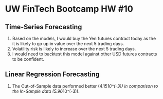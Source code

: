 # UW FinTech Bootcamp HW #10 


## Time-Series Forecasting 

1. Based on the models, I would buy the Yen futures contract today as the it is likely to go up in value over the next 5 trading days. 
2. Volatility risk is likely to increase over the next 5 trading days. 
3. I would need to backtest this model against other USD futures contracts to be confident. 


## Linear Regression Forecasting

1. The Out-of-Sample data performed better (4.15*10^(-3)) in comparison to the In-Sample data (5.96*10^(-3)). 
